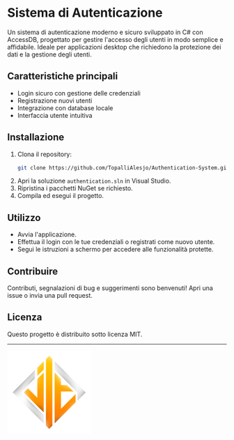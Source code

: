 # Sistema di Autenticazione

Un sistema di autenticazione moderno e sicuro sviluppato in C# con AccessDB, progettato per gestire l'accesso degli utenti in modo semplice e affidabile. Ideale per applicazioni desktop che richiedono la protezione dei dati e la gestione degli utenti.

## Caratteristiche principali
- Login sicuro con gestione delle credenziali
- Registrazione nuovi utenti
- Integrazione con database locale
- Interfaccia utente intuitiva

## Installazione
1. Clona il repository:
   ```bash
   git clone https://github.com/TopalliAlesjo/Authentication-System.git
   ```
2. Apri la soluzione `authentication.sln` in Visual Studio.
3. Ripristina i pacchetti NuGet se richiesto.
4. Compila ed esegui il progetto.

## Utilizzo
- Avvia l'applicazione.
- Effettua il login con le tue credenziali o registrati come nuovo utente.
- Segui le istruzioni a schermo per accedere alle funzionalità protette.

## Contribuire
Contributi, segnalazioni di bug e suggerimenti sono benvenuti! Apri una issue o invia una pull request.

## Licenza
Questo progetto è distribuito sotto licenza MIT.

---

![Logo](Resources/logo_192.png)